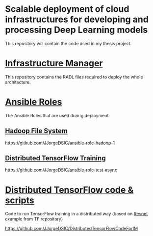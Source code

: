 # Scalable deployment of cloud infrastructures for developing and processing Deep Learning models

  This repository will contain the code used in my thesis project. 

# [Infrastructure Manager](http://www.grycap.upv.es/im/)

  This repository contains the RADL files required to deploy the whole architecture.

# [Ansible Roles](https://docs.ansible.com/ansible/2.5/user_guide/playbooks_reuse_roles.html)

  The Ansible Roles that are used during deployment:

## [Hadoop File System](https://hadoop.apache.org/docs/r1.2.1/hdfs_design.html)

  https://github.com/JJorgeDSIC/ansible-role-hadoop-1

## [Distributed TensorFlow Training](https://www.tensorflow.org/deploy/distributed)

  https://github.com/JJorgeDSIC/ansible-role-test-async

# [Distributed TensorFlow code & scripts](https://www.tensorflow.org/deploy/distributed)

  Code to run TensorFlow training in a distributed way (based on [Resnet example](https://github.com/tensorflow/models/tree/master/tutorials/image/cifar10_estimator) from TF repository)

  https://github.com/JJorgeDSIC/DistributedTensorFlowCodeForIM
